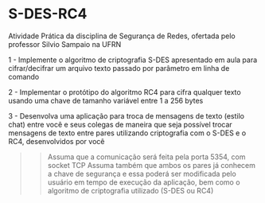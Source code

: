 # S-DES-RC4
Atividade Prática da disciplina de Segurança de Redes, ofertada pelo professor Silvio Sampaio na UFRN

1 - Implemente o algoritmo de criptografia S-DES apresentado em aula para cifrar/decifrar um
arquivo texto passado por parâmetro em linha de comando

2 - Implementar o protótipo do algoritmo RC4 para cifra qualquer texto usando uma chave de
tamanho variável entre 1 a 256 bytes

3 - Desenvolva uma aplicação para troca de mensagens de texto (estilo chat) entre você e
seus colegas de maneira que seja possível trocar mensagens de texto entre pares
utilizando criptografia com o S-DES e o RC4, desenvolvidos por você
  >> Assuma que a comunicação será feita pela porta 5354, com socket TCP
  >> Assuma também que ambos os pares já conhecem a chave de segurança e essa poderá ser
modificada pelo usuário em tempo de execução da aplicação, bem como o algoritmo de
criptografia utilizado (S-DES ou RC4)



